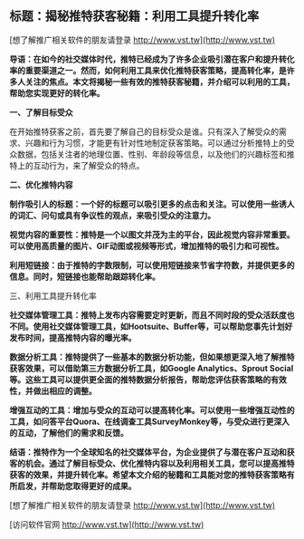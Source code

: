 ## **标题：揭秘推特获客秘籍：利用工具提升转化率**

[想了解推广相关软件的朋友请登录 http://www.vst.tw](http://www.vst.tw)

**导语：在如今的社交媒体时代，推特已经成为了许多企业吸引潜在客户和提升转化率的重要渠道之一。然而，如何利用工具来优化推特获客策略，提高转化率，是许多人关注的焦点。本文将揭秘一些有效的推特获客秘籍，并介绍可以利用的工具，帮助您实现更好的转化率。**

**一、了解目标受众**

在开始推特获客之前，首先要了解自己的目标受众是谁。只有深入了解受众的需求、兴趣和行为习惯，才能更有针对性地制定获客策略。可以通过分析推特上的受众数据，包括关注者的地理位置、性别、年龄段等信息，以及他们的兴趣标签和推特上的互动行为，来了解受众的特点。

**二、优化推特内容**

**制作吸引人的标题：一个好的标题可以吸引更多的点击和关注。可以使用一些诱人的词汇、问句或具有争议性的观点，来吸引受众的注意力。**

**视觉内容的重要性：推特是一个以图文并茂为主的平台，因此视觉内容非常重要。可以使用高质量的图片、GIF动图或视频等形式，增加推特的吸引力和可视性。**

**利用短链接：由于推特的字数限制，可以使用短链接来节省字符数，并提供更多的信息。同时，短链接也能帮助跟踪转化率。**

三、利用工具提升转化率

**社交媒体管理工具：推特上发布内容需要定时更新，而且不同时段的受众活跃度也不同。使用社交媒体管理工具，如Hootsuite、Buffer等，可以帮助您事先计划好发布时间，提高推特内容的曝光率。**

**数据分析工具：推特提供了一些基本的数据分析功能，但如果想更深入地了解推特获客效果，可以借助第三方数据分析工具，如Google Analytics、Sprout Social等。这些工具可以提供更全面的推特数据分析报告，帮助您评估获客策略的有效性，并做出相应的调整。**

**增强互动的工具：增加与受众的互动可以提高转化率。可以使用一些增强互动性的工具，如问答平台Quora、在线调查工具SurveyMonkey等，与受众进行更深入的互动，了解他们的需求和反馈。**

**结语：推特作为一个全球知名的社交媒体平台，为企业提供了与潜在客户互动和获客的机会。通过了解目标受众、优化推特内容以及利用相关工具，您可以提高推特获客的效果，并提升转化率。希望本文介绍的秘籍和工具能对您的推特获客策略有所启发，并帮助您取得更好的成果。**

[想了解推广相关软件的朋友请登录 http://www.vst.tw](http://www.vst.tw)


[访问软件官网 http://www.vst.tw](http://www.vst.tw)
